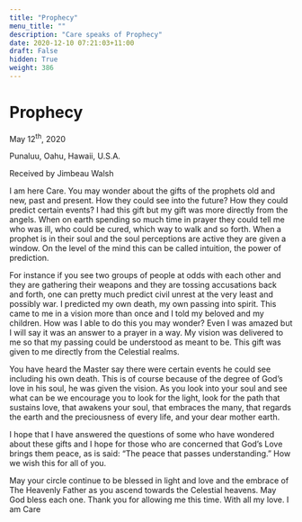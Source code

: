 ```yaml
---
title: "Prophecy"
menu_title: ""
description: "Care speaks of Prophecy"
date: 2020-12-10 07:21:03+11:00
draft: False
hidden: True
weight: 386
---
```

# Prophecy

May 12<sup>th</sup>, 2020

Punaluu, Oahu, Hawaii, U.S.A.

Received by Jimbeau Walsh



I am here Care. You may wonder about the gifts of the prophets old and new, past and present. How they could see into the future? How they could predict certain events? I had this gift but my gift was more directly from the angels. When on earth spending so much time in prayer they could tell me who was ill, who could be cured, which way to walk and so forth. When a prophet is in their soul and the soul perceptions are active they are given a window. On the level of the mind this can be called intuition, the power of prediction. 

For instance if you see two groups of people at odds with each other and they are gathering their weapons and they are tossing accusations back and forth, one can pretty much predict civil unrest at the very least and possibly war. I predicted my own death, my own passing into spirit. This came to me in a vision more than once and I told my beloved and my children. How was I able to do this you may wonder? Even I was amazed but I will say it was an answer to a prayer in a way. My vision was delivered to me so that my passing could be understood as meant to be. This gift was given to me directly from the Celestial realms. 

You have heard the Master say there were certain events he could see including his own death. This is of course because of the degree of God’s love in his soul, he was given the vision. As you look into your soul and see what can be we encourage you to look for the light, look for the path that sustains love, that awakens your soul, that embraces the many, that regards the earth and the preciousness of every life, and your dear mother earth.

I hope that I have answered the questions of some who have wondered about these gifts and I hope for those who are concerned that God’s Love brings them peace, as is said:  “The peace that passes understanding.” How we wish this for all of you. 

May your circle continue to be blessed in light and love and the embrace of The Heavenly Father as you ascend towards the Celestial heavens. May God bless each one. Thank you for allowing me this time. With all my love. I am Care